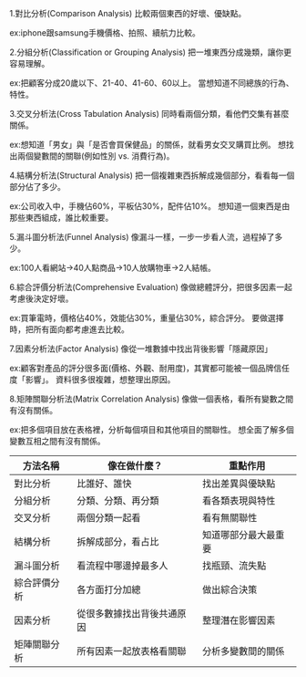 1.對比分析(Comparison Analysis)
比較兩個東西的好壞、優缺點。

ex:iphone跟samsung手機價格、拍照、續航力比較。

2.分組分析(Classification or Grouping Analysis)
把一堆東西分成幾類，讓你更容易理解。

ex:把顧客分成20歲以下、21-40、41-60、60以上。
當想知道不同總族的行為、特性。

3.交叉分析法(Cross Tabulation Analysis)
同時看兩個分類，看他們交集有甚麼關係。

ex:想知道「男女」與「是否會買保健品」的關係，就看男女交叉購買比例。
想找出兩個變數間的關聯(例如性別 vs. 消費行為)。


4.結構分析法(Structural Analysis)
把一個複雜東西拆解成幾個部分，看看每一個部分佔了多少。

ex:公司收入中，手機佔60%，平板佔30%，配件佔10%。
想知道一個東西是由那些東西組成，誰比較重要。

5.漏斗圖分析法(Funnel Analysis)
像漏斗一樣，一步一步看人流，過程掉了多少。

ex:100人看網站->40人點商品->10人放購物車->2人結帳。


6.綜合評價分析法(Comprehensive Evaluation)
像做總體評分，把很多因素一起考慮後決定好壞。

ex:買筆電時，價格佔40%，效能佔30%，重量佔30%，綜合評分。
要做選擇時，把所有面向都考慮進去比較。

7.因素分析法(Factor Analysis)
像從一堆數據中找出背後影響「隱藏原因」

ex:顧客對產品的評分很多面(價格、外觀、耐用度)，其實都可能被一個品牌信任度「影響」。
資料很多很複雜，想整理出原因。

8.矩陣關聯分析法(Matrix Correlation Analysis)
像做一個表格，看所有變數之間有沒有關係。

ex:把多個項目放在表格裡，分析每個項目和其他項目的關聯性。
想全面了解多個變數互相之間有沒有關係。



| 方法名稱     | 像在做什麼？               | 重點作用            |
| ------------ | ---------------------- | ------------------ |
| 對比分析     | 比誰好、誰快               | 找出差異與優缺點    |
| 分組分析     | 分類、分類、再分類         | 看各類表現與特性     |
| 交叉分析     | 兩個分類一起看             | 看有無關聯性       |
| 結構分析     | 拆解成部分，看占比         | 知道哪部分最大最重要 |
| 漏斗圖分析   | 看流程中哪邊掉最多人       | 找瓶頸、流失點      |
| 綜合評價分析 | 各方面打分加總             | 做出綜合決策       |
| 因素分析     | 從很多數據找出背後共通原因 | 整理潛在影響因素     |
| 矩陣關聯分析 | 所有因素一起放表格看關聯   | 分析多變數間的關係   |

